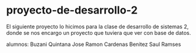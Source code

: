 # proyecto-de-desarrollo-2
El siguiente proyecto lo hicimos para la clase de desarrollo de sistemas 2, donde se nos encargo un proyecto que tuviera que ver con base de datos.

alumnos:
Buzani Quintana Jose Ramon
Cardenas Benitez Saul Ramses
